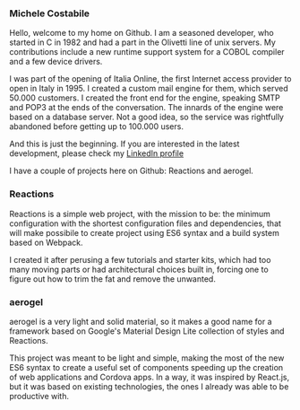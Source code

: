 ### Michele Costabile
Hello, welcome to my home on Github. I am a seasoned developer, who started in C in 1982 and had a part in the Olivetti line of unix servers. My contributions include a new runtime support system for a COBOL compiler and a few device drivers.

I was part of the opening of Italia Online, the first Internet access provider to open in Italy in 1995. I created a custom mail engine for them, which served 50.000 customers. I created the front end for the engine, speaking SMTP and POP3 at the ends of the conversation. The innards of the engine were based on a database server. Not a good idea, so the service was rightfully abandoned before getting up to 100.000 users.

And this is just the beginning. If you are interested in the latest development, please check my [LinkedIn profile](www.linkedin.com/in/cosmicwww.linkedin.com/in/cosmic)

I have a couple of projects here on Github: Reactions and aerogel.

### Reactions
Reactions is a simple web project, with the mission to be: the minimum configuration with the shortest configuration files and dependencies, that will make possibile to create project using ES6 syntax and a build system based on Webpack.

I created it after perusing a few tutorials and starter kits, which had too many moving parts or had architectural choices built in, forcing one to figure out how to trim the fat and remove the unwanted.

### aerogel
aerogel is a very light and solid material, so it makes a good name for a framework based on Google's Material Design Lite collection of styles and Reactions.

This project was meant to be light and simple, making the most of the new ES6 syntax to create a useful set of components speeding up the creation of web applications and Cordova apps. In a way, it was inspired by React.js, but it was based on existing technologies, the ones I already was able to be productive with.